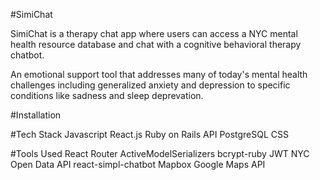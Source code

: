 #SimiChat

SimiChat is a therapy chat app where users can access a NYC mental health resource database and chat with a cognitive behavioral
therapy chatbot. 

An emotional support tool that addresses many of today's mental health challenges including generalized anxiety and depression to specific conditions like sadness and sleep deprevation.

#Installation

#Tech Stack
Javascript
React.js
Ruby on Rails API
PostgreSQL
CSS

#Tools Used
React Router
ActiveModelSerializers
bcrypt-ruby
JWT
NYC Open Data API
react-simpl-chatbot
Mapbox
Google Maps API
